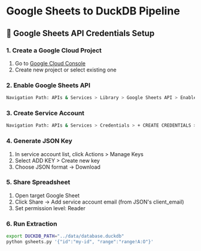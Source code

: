 # Google Sheets to DuckDB Pipeline

## 🔐 Google Sheets API Credentials Setup

### **1. Create a Google Cloud Project**
1. Go to [Google Cloud Console](https://console.cloud.google.com/)
2. Create new project or select existing one

### **2. Enable Google Sheets API**
```bash
Navigation Path: APIs & Services > Library > Google Sheets API > Enable
```

### **3. Create Service Account**
```bash
Navigation Path: APIs & Services > Credentials > + CREATE CREDENTIALS > Service Account
```

### **4. Generate JSON Key**
1. In service account list, click Actions > Manage Keys
2. Select ADD KEY > Create new key
3. Choose JSON format → Download

### **5. Share Spreadsheet**
1. Open target Google Sheet
2. Click Share → Add service account email (from JSON's client_email)
3. Set permission level: Reader

### **6. Run Extraction**
```bash
export DUCKDB_PATH="../data/database.duckdb"
python gsheets.py '{"id":"my-id", "range":"range!A:O"}'
```
